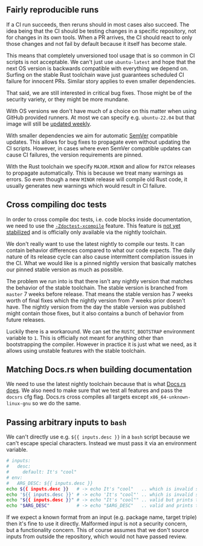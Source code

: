 ## Fairly reproducible runs

If a CI run succeeds, then reruns should in most cases also succeed.
The idea being that the CI should be testing changes in a specific repository, not for changes in its own tools.
When a PR arrives, the CI should react to only those changes and not fail by default because it itself has become stale.

This means that completely unversioned tool usage that is so common in CI scripts is not acceptable.
We can't just use `ubuntu-latest` and hope that the next OS version is backwards compatible with everything we depend on.
Surfing on the stable Rust toolchain wave just guarantees scheduled CI failure for innocent PRs.
Similar story applies to even smaller dependencies.

That said, we are still interested in critical bug fixes.
Those might be of the security variety, or they might be more mundane.

With OS versions we don't have much of a choice on this matter when using GitHub provided runners.
At most we can specify e.g. `ubuntu-22.04` but that image will still be [updated weekly][gh-weekly-images].

With smaller dependencies we aim for automatic [SemVer] compatible updates.
This allows for bug fixes to propagate even without updating the CI scripts.
However, in cases where even SemVer compatible updates can cause CI failures, the version requirements are pinned.

With the Rust toolchain we specify `MAJOR.MINOR` and allow for `PATCH` releases to propagate automatically.
This is because we treat many warnings as errors.
So even though a new `MINOR` release will compile old Rust code, it usually generates new warnings which would result in CI failure.

## Cross compiling doc tests

In order to cross compile doc tests, i.e. code blocks inside documentation, we need to use the [`-Zdoctest-xcompile`] feature.
This feature is [not yet stabilized][doctest-xcompile-issue] and is officially only available via the nightly toolchain.

We don't really want to use the latest nightly to compile our tests.
It can contain behavior differences compared to what our code expects.
The daily nature of its release cycle can also cause intermittent compilation issues in the CI.
What we would like is a pinned nightly version that basically matches our pinned stable version as much as possible.

The problem we run into is that there isn't any nightly version that matches the behavior of the stable toolchain.
The stable version is branched from `master` 7 weeks before release.
That means the stable version has 7 weeks worth of final fixes which the nightly version from 7 weeks prior doesn't have.
The nightly version from the day the stable version was published might contain those fixes, but it also contains a bunch of behavior from future releases.

Luckily there is a workaround.
We can set the `RUSTC_BOOTSTRAP` environment variable to `1`.
This is officially not meant for anything other than bootstrapping the compiler.
However in practice it is just what we need, as it allows using unstable features with the stable toolchain.

## Matching Docs.rs when building documentation

We need to use the latest nightly toolchain because that is what [Docs.rs does][docsrs-build].
We also need to make sure that we test all features and pass the `docsrs` cfg flag.
Docs.rs cross compiles all targets except `x86_64-unknown-linux-gnu` so we do the same.

## Passing arbitrary inputs to `bash`

We can't directly use e.g. `${{ inputs.desc }}` in a `bash` script because we can't escape special characters.
Instead we must pass it via an environment variable.

```sh
# inputs:
#   desc:
#     default: It's "cool"
# env:
#   ARG_DESC: ${{ inputs.desc }}
echo ${{ inputs.desc }}   # -> echo It's "cool"   .. which is invalid syntax
echo '${{ inputs.desc }}' # -> echo 'It's "cool"' .. which is invalid syntax
echo "${{ inputs.desc }}" # -> echo "It's "cool"" .. valid but prints the wrong value: It's cool
echo "$ARG_DESC"          # -> echo "$ARG_DESC"   .. valid and prints the right value: It's "cool"
```

If we expect a known format from an input (e.g. package name, target triple) then it's fine to use it directly.
Malformed input is not a security concern, but a functionality concern.
This of course assumes that we don't source inputs from outside the repository, which would not have passed review.

[`-Zdoctest-xcompile`]: https://doc.rust-lang.org/nightly/cargo/reference/unstable.html#doctest-xcompile
[doctest-xcompile-issue]: https://github.com/rust-lang/rust/issues/64245
[docsrs-build]: https://docs.rs/about/builds
[SemVer]: https://semver.org/
[gh-weekly-images]: https://github.com/actions/runner-images#ga
